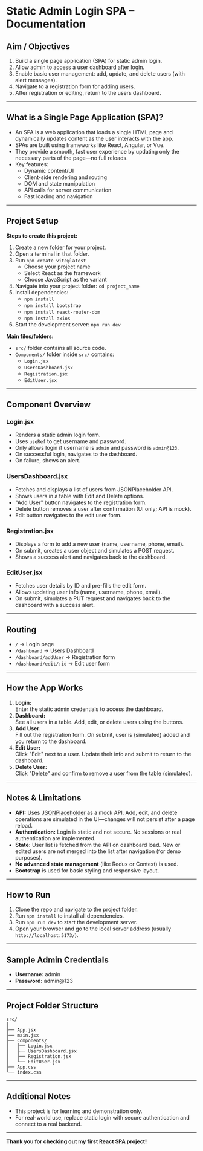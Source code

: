 

# Static Admin Login SPA – Documentation

## Aim / Objectives

1. Build a single page application (SPA) for static admin login.
2. Allow admin to access a user dashboard after login.
3. Enable basic user management: add, update, and delete users (with alert messages).
4. Navigate to a registration form for adding users.
5. After registration or editing, return to the users dashboard.

---

## What is a Single Page Application (SPA)?

- An SPA is a web application that loads a single HTML page and dynamically updates content as the user interacts with the app.
- SPAs are built using frameworks like React, Angular, or Vue.
- They provide a smooth, fast user experience by updating only the necessary parts of the page—no full reloads.
- Key features:
  - Dynamic content/UI
  - Client-side rendering and routing
  - DOM and state manipulation
  - API calls for server communication
  - Fast loading and navigation

---

## Project Setup

**Steps to create this project:**

1. Create a new folder for your project.
2. Open a terminal in that folder.
3. Run `npm create vite@latest`
   - Choose your project name
   - Select React as the framework
   - Choose JavaScript as the variant
4. Navigate into your project folder: `cd project_name`
5. Install dependencies:
   - `npm install`
   - `npm install bootstrap`
   - `npm install react-router-dom`
   - `npm install axios`
6. Start the development server: `npm run dev`

**Main files/folders:**
- `src/` folder contains all source code.
- `Components/` folder inside `src/` contains:
  - `Login.jsx`
  - `UsersDashboard.jsx`
  - `Registration.jsx`
  - `EditUser.jsx`

---

## Component Overview

### **Login.jsx**
- Renders a static admin login form.
- Uses `useRef` to get username and password.
- Only allows login if username is `admin` and password is `admin@123`.
- On successful login, navigates to the dashboard.
- On failure, shows an alert.

### **UsersDashboard.jsx**
- Fetches and displays a list of users from JSONPlaceholder API.
- Shows users in a table with Edit and Delete options.
- "Add User" button navigates to the registration form.
- Delete button removes a user after confirmation (UI only; API is mock).
- Edit button navigates to the edit user form.

### **Registration.jsx**
- Displays a form to add a new user (name, username, phone, email).
- On submit, creates a user object and simulates a POST request.
- Shows a success alert and navigates back to the dashboard.

### **EditUser.jsx**
- Fetches user details by ID and pre-fills the edit form.
- Allows updating user info (name, username, phone, email).
- On submit, simulates a PUT request and navigates back to the dashboard with a success alert.

---

## Routing

- `/` → Login page
- `/dashboard` → Users Dashboard
- `/dashboard/addUser` → Registration form
- `/dashboard/edit/:id` → Edit user form

---

## How the App Works

1. **Login:**  
   Enter the static admin credentials to access the dashboard.
2. **Dashboard:**  
   See all users in a table. Add, edit, or delete users using the buttons.
3. **Add User:**  
   Fill out the registration form. On submit, user is (simulated) added and you return to the dashboard.
4. **Edit User:**  
   Click "Edit" next to a user. Update their info and submit to return to the dashboard.
5. **Delete User:**  
   Click "Delete" and confirm to remove a user from the table (simulated).

---

## Notes & Limitations

- **API:** Uses [JSONPlaceholder](https://jsonplaceholder.typicode.com/) as a mock API. Add, edit, and delete operations are simulated in the UI—changes will not persist after a page reload.
- **Authentication:** Login is static and not secure. No sessions or real authentication are implemented.
- **State:** User list is fetched from the API on dashboard load. New or edited users are not merged into the list after navigation (for demo purposes).
- **No advanced state management** (like Redux or Context) is used.
- **Bootstrap** is used for basic styling and responsive layout.

---

## How to Run

1. Clone the repo and navigate to the project folder.
2. Run `npm install` to install all dependencies.
3. Run `npm run dev` to start the development server.
4. Open your browser and go to the local server address (usually `http://localhost:5173/`).

---

## Sample Admin Credentials

- **Username:** admin
- **Password:** admin@123

---

## Project Folder Structure

```
src/
│
├── App.jsx
├── main.jsx
├── Components/
│   ├── Login.jsx
│   ├── UsersDashboard.jsx
│   ├── Registration.jsx
│   └── EditUser.jsx
├── App.css
└── index.css
```

---

## Additional Notes

- This project is for learning and demonstration only.
- For real-world use, replace static login with secure authentication and connect to a real backend.

---

**Thank you for checking out my first React SPA project!**

